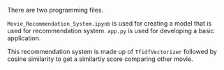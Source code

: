 There are two programming files. 

`Movie_Recommendation_System.ipynb` is used for creating a model that is used for recommendation system.
`app.py` is used for developing a basic application.

This recommendation system is made up of `TfidfVectorizer` followed by cosine similarity to get a similartiy score comparing other movie. 